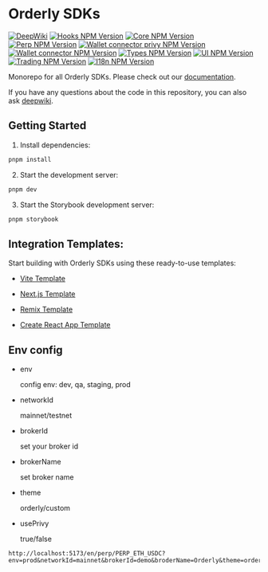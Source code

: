 # Orderly SDKs

[![DeepWiki](https://deepwiki.com/badge.svg)](https://deepwiki.com/OrderlyNetwork/js-sdk)
[![Hooks NPM Version](https://img.shields.io/npm/v/@orderly.network/hooks?label=@orderly.network/hooks&color=blue)](https://www.npmjs.com/package/@orderly.network/hooks)
[![Core NPM Version](https://img.shields.io/npm/v/@orderly.network/core?label=@orderly.network/core&color=blue)](https://www.npmjs.com/package/@orderly.network/core)
[![Perp NPM Version](https://img.shields.io/npm/v/@orderly.network/perp?label=@orderly.network/perp&color=blue)](https://www.npmjs.com/package/@orderly.network/perp)
[![Wallet connector privy NPM Version](https://img.shields.io/npm/v/@orderly.network/wallet-connector-privy?label=@orderly.network/wallet-connector-privy&color=blue)](https://www.npmjs.com/package/@orderly.network/wallet-connector-privy)
[![Wallet connector NPM Version](https://img.shields.io/npm/v/@orderly.network/wallet-connector?label=@orderly.network/wallet-connector&color=blue)](https://www.npmjs.com/package/@orderly.network/wallet-connector)
[![Types NPM Version](https://img.shields.io/npm/v/@orderly.network/types?label=@orderly.network/types&color=blue)](https://www.npmjs.com/package/@orderly.network/types)
[![UI NPM Version](https://img.shields.io/npm/v/@orderly.network/ui?label=@orderly.network/ui&color=blue)](https://www.npmjs.com/package/@orderly.network/ui)
[![Trading NPM Version](https://img.shields.io/npm/v/@orderly.network/trading?label=@orderly.network/trading&color=blue)](https://www.npmjs.com/package/@orderly.network/trading)
[![I18n NPM Version](https://img.shields.io/npm/v/@orderly.network/i18n?label=@orderly.network/i18n&color=blue)](https://www.npmjs.com/package/@orderly.network/i18n)

Monorepo for all Orderly SDKs. Please check out our [documentation](https://orderly.network/docs/sdks).

If you have any questions about the code in this repository, you can also ask [deepwiki](https://deepwiki.com/OrderlyNetwork/js-sdk).

## Getting Started

1. Install dependencies:

```bash
pnpm install
```

2. Start the development server:

```bash
pnpm dev
```

3. Start the Storybook development server:

```bash
pnpm storybook
```

## Integration Templates:

Start building with Orderly SDKs using these ready-to-use templates:

- [Vite Template](https://github.com/OrderlyNetwork/orderly-js-sdk-vite-template)

- [Next.js Template](https://github.com/OrderlyNetwork/orderly-js-sdk-nextjs-template)

- [Remix Template](https://github.com/OrderlyNetwork/orderly-js-sdk-remix-template)

- [Create React App Template](https://github.com/OrderlyNetwork/orderly-js-sdk-cra-template)

## Env config

- env

  config env: dev, qa, staging, prod

- networkId

  mainnet/testnet

- brokerId

  set your broker id

- brokerName

  set broker name

- theme

  orderly/custom

- usePrivy

  true/false

```
http://localhost:5173/en/perp/PERP_ETH_USDC?env=prod&networkId=mainnet&brokerId=demo&broderName=Orderly&theme=orderly&usePrivy=false
```
